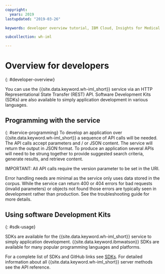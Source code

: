 ```yaml
---
copyright:
  years: 2019
lastupdated: "2019-03-26"

keywords: developer overview tutorial, IBM Cloud, Insights for Medical Literature

subcollection: wh-iml

---
```


# Overview for developers
{: #developer-overview}

You can use the {{site.data.keyword.wh-iml_short}}  service via an HTTP Representational State Transfer (REST) API.  Software Development Kits (SDKs) are also available to simply application development in various languages.

## Programming with the service
{: #service-programming}
To develop an application over {{site.data.keyword.wh-iml_short}}  a sequence of API calls will be needed.  The API calls accept parameters and / or JSON content.  The service will return the output in JSON format.  To produce an application several APIs will need to be strung together to provide suggested search criteria, generate results, and retrieve content.

IMPORTANT:  All API calls require the version parameter to be set in the URI.

Error handling needs are minimal as the service only uses data stored in the corpus.  While the service can return 400 or 404 errors for bad requests (invalid parameters) or objects not found those errors are typically seen in development rather than production.  See the troubleshooting guide for more details.

## Using software Development Kits
{: #sdk-usage}

SDKs are available for the {{site.data.keyword.wh-iml_short}}  service to simply application development.  {{site.data.keyword.ibmwatson}} SDKs are available for many popular programming languages and platforms.

For a complete list of SDKs and GitHub links see [SDKs](/docs/services/wh-iml?topic=wh-iml-sdks).
For detailed information about all {{site.data.keyword.wh-iml_short}}  server methods see the API reference.